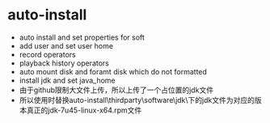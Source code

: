 # auto-install
* auto install and set properties for soft
* add user and set user home
* record operators
* playback history operators
* auto mount disk and foramt disk which do not formatted
* install jdk and set java_home
* 由于github限制大文件上传，所以上传了一个占位置的jdk文件
* 所以使用时替换auto-install\thirdparty\software\jdk\下的jdk文件为对应的版本真正的jdk-7u45-linux-x64.rpm文件
